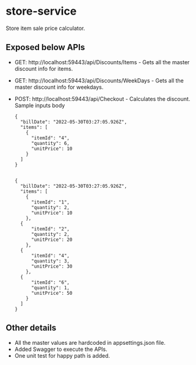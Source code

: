 # store-service

Store item sale price calculator.

## Exposed below APIs

* GET: http://localhost:59443/api/Discounts/Items - Gets all the master discount info for items.
* GET: http://localhost:59443/api/Discounts/WeekDays - Gets all the master discount info for weekdays.
* POST: http://localhost:59443/api/Checkout - Calculates the discount.
  Sample inputs body
      
      {
        "billDate": "2022-05-30T03:27:05.926Z",
        "items": [
          {
            "itemId": "4",
            "quantity": 6,
            "unitPrice": 10
          }
        ]
      }
      
      
      {
        "billDate": "2022-05-30T03:27:05.926Z",
        "items": [
          {
            "itemId": "1",
            "quantity": 2,
            "unitPrice": 10
          },
        {
            "itemId": "2",
            "quantity": 2,
            "unitPrice": 20
          },
        {
            "itemId": "4",
            "quantity": 3,
            "unitPrice": 30
          },
        {
            "itemId": "6",
            "quantity": 1,
            "unitPrice": 50
          }
        ]
      }

## Other details

* All the master values are hardcoded in appsettings.json file.
* Added Swagger to execute the APIs. 
* One unit test for happy path is added.
